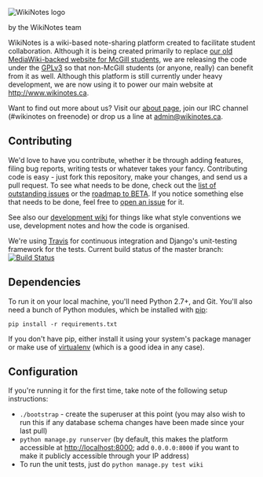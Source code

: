![WikiNotes logo](http://www.wikinotes.ca/static/img/wikinotes.png)

by the WikiNotes team

WikiNotes is a wiki-based note-sharing platform created to facilitate student collaboration. Although it is being created primarily to replace [our old MediaWiki-backed website for McGill students](http://69.28.212.103/), we are releasing the code under the [GPLv3](http://opensource.org/licenses/GPL-3.0) so that non-McGill students (or anyone, really) can benefit from it as well. Although this platform is still currently under heavy development, we are now using it to power our main website at http://www.wikinotes.ca.

Want to find out more about us? Visit our [about page](http://www.wikinotes.ca/about), join our IRC channel (#wikinotes on freenode) or drop us a line at admin@wikinotes.ca.

Contributing
------------

We'd love to have you contribute, whether it be through adding features, filing bug reports, writing tests or whatever takes your fancy. Contributing code is easy - just fork this repository, make your changes, and send us a pull request. To see what needs to be done, check out the [list of outstanding issues](https://github.com/dellsystem/wikinotes/issues) or the [roadmap to BETA](https://github.com/dellsystem/wikinotes/issues/48). If you notice something else that needs to be done, feel free to [open an issue](https://github.com/dellsystem/wikinotes/issues/new) for it.

See also our [development wiki](https://github.com/dellsystem/wikinotes/wiki) for things like what style conventions we use, development notes and how the code is organised.

We're using [Travis](http://travis-ci.org) for continuous integration and Django's unit-testing framework for the tests. Current build status of the master branch: [![Build Status](https://secure.travis-ci.org/dellsystem/wikinotes.png?branch=ci)](http://travis-ci.org/dellsystem/wikinotes)

Dependencies
------------

To run it on your local machine, you'll need Python 2.7+, and Git. You'll also need a bunch of Python modules, which be installed with [pip](http://www.pip-installer.org/en/latest/index.html):

```console
pip install -r requirements.txt
```

If you don't have pip, either install it using your system's package manager or make use of [virtualenv](http://www.virtualenv.org/en/latest/index.html) (which is a good idea in any case).

Configuration
-------------

If you're running it for the first time, take note of the following setup instructions:

* `./bootstrap` - create the superuser at this point (you may also wish to run this if any database schema changes have been made since your last pull)
* `python manage.py runserver` (by default, this makes the platform accessible at [http://localhost:8000](http://localhost:8000); add `0.0.0.0:8000` if you want to make it publicly accessible through your IP address)
* To run the unit tests, just do `python manage.py test wiki`
